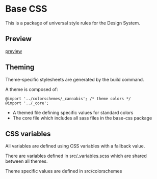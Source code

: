 # Base CSS

This is a package of universal style rules for the Design System.

## Preview

<a href="/components/base-css/preview/">preview</a>

## Theming

Theme-specific stylesheets are generated by the build command.

A theme is composed of:

```
@import '../colorschemes/_cannabis'; /* theme colors */
@import '../_core';
```

- A themed file defining specific values for standard colors
- The core file which includes all sass files in the base-css package

## CSS variables

All variables are defined using CSS variables with a fallback value.

There are variables defined in src/_variables.scss which are shared between all themes.

Theme specific values are defined in src/colorschemes
